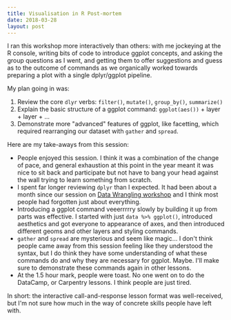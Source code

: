```yaml
---
title: Visualisation in R Post-mortem
date: 2018-03-28
layout: post
---
```


I ran this workshop more interactively than others: with me jockeying at the
R console, writing bits of code to introduce ggplot concepts, and asking the
group questions as I went, and getting them to offer suggestions and guess as to
the outcome of commands as we organically worked towards preparing a plot with a
single dplyr/ggplot pipeline. 

My plan going in was:

1. Review the core `dlyr` verbs: `filter()`, `mutate()`, `group_by()`,
   `summarize()`
2. Explain the basic structure of a ggplot command: `ggplot(aes())` + layer +
   layer + ...
3. Demonstrate more "advanced" features of ggplot, like facetting, which
   required rearranging our dataset with `gather` and `spread`. 

Here are my take-aways from this session: 

- People enjoyed this session. I think it was a combination of the change of pace,
  and general exhaustion at this point in the year meant it was nice to sit back
  and participate but not have to bang your head against the wall trying to
  learn something from scratch. 
- I spent far longer reviewing `dplyr` than I expected. It had been about a
  month since our session on [Data Wrangling
  workshop](https://pipitone.github.io/qmed-computes/data-wrangling.html) and I
  think most people had forgotten just about everything. 
- Introducing a ggplot command veeerrrrry slowly by building it up from parts
  was effective. I started with just `data %>% ggplot()`, introduced aesthetics
  and got everyone to appearance of axes, and then introduced different geoms
  and other layers and styling commands. 
- `gather` and `spread` are mysterious and seem like magic... I don't think
  people came away from this session feeling like they understood the syntax,
  but I do think they have some understanding of what these commands do and why
  they are necessary for ggplot. Maybe. I'll make sure to demonstrate these
  commands again in other lessons. 
- At the 1.5 hour mark, people were toast. No one went on to do the DataCamp, or
  Carpentry lessons. I think people are just tired. 

In short: the interactive call-and-response lesson format was well-received, but
I'm not sure how much in the way of concrete skills people have left with. 
